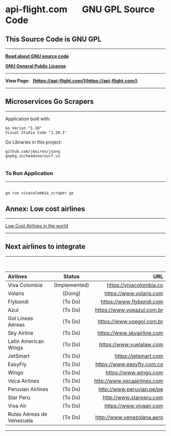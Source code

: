 # **api-flight.com &nbsp;&nbsp;&nbsp;&nbsp;&nbsp;&nbsp;GNU GPL Source Code**

## **This Source Code is GNU GPL**
---

**[Read about GNU source code](https://en.wikipedia.org/wiki/GNU)**

**[GNU General Public License](https://en.wikipedia.org/wiki/GNU_General_Public_License)**

---

**View Page:&nbsp;&nbsp;&nbsp;[https://api-flight.com/](https://api-flight.com/)**

---

## Microservices Go Scrapers
---

Application built with:

```
Go Verion "1.10"
Visual Studio Code "1.20.1"

```

Go Libraries in this project:

```
github.com/jmoiron/jsonq
gopkg.in/headzoo/surf.v1
 
```

### To Run Application
---

```

go run vivacolombia_scraper.go

```

## Annex: Low cost airlines
---

[Low Cost Airlines in the world](https://es.wikipedia.org/wiki/Anexo:Aerol%C3%ADneas_de_bajo_costo)

---
## Next airlines to integrate
---

<br />

|  Airlines                              |              Status                 |                               URL                             |  
| :------------------------------------- |:-----------------------------------:| -------------------------------------------------------------:|
|  Viva Colombia                         |           (Implemented)             | https://vivacolombia.co                                       | 
|  Volaris                               |            (Doing)                  | https://www.volaris.com                                       | 
|  Flybondi                              |            (To Do)                  | https://www.flybondi.com                                      |
|  Azul                                  |            (To Do)                  | https://www.voeazul.com.br                                    |
|  Gol Líneas Aéreas                     |            (To Do)                  | https://www.voegol.com.br                                     |
|  Sky Airline                           |            (To Do)                  | https://www.skyairline.com                                    | 
|  Latin American Wings                  |            (To Do)                  | https://www.vuelalaw.com                                      | 
|  JetSmart                              |            (To Do)                  | https://jetsmart.com                                          | 
|  EasyFly                               |            (To Do)                  | https://www.easyfly.com.co                                    | 
|  Wingo                                 |            (To Do)                  | https://www.wingo.com                                         | 
|  Veca Airlines                         |            (To Do)                  | http://www.vecaairlines.com                                   |  
|  Peruvian Airlines                     |            (To Do)                  | http://www.peruvian.pe/pe                                     | 
|  Star Perú                             |            (To Do)                  | http://www.starperu.com                                       | 
|  Viva Air                              |            (To Do)                  | https://www.vivaair.com                                       | 
|  Rutas Aéreas de Venezuela             |            (To Do)                  | http://www.venezolana.aero                                    | 
--- 

